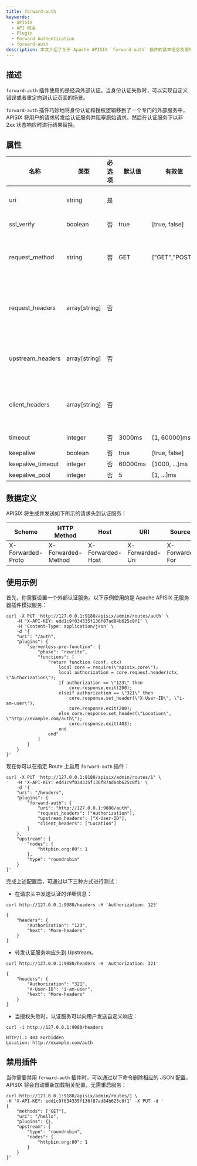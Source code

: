 ```yaml
---
title: forward-auth
keywords:
  - APISIX
  - API 网关
  - Plugin
  - Forward Authentication
  - forward-auth
description: 本文介绍了关于 Apache APISIX `forward-auth` 插件的基本信息及使用方法。
---
```

<!--
#
# Licensed to the Apache Software Foundation (ASF) under one or more
# contributor license agreements.  See the NOTICE file distributed with
# this work for additional information regarding copyright ownership.
# The ASF licenses this file to You under the Apache License, Version 2.0
# (the "License"); you may not use this file except in compliance with
# the License.  You may obtain a copy of the License at
#
#     http://www.apache.org/licenses/LICENSE-2.0
#
# Unless required by applicable law or agreed to in writing, software
# distributed under the License is distributed on an "AS IS" BASIS,
# WITHOUT WARRANTIES OR CONDITIONS OF ANY KIND, either express or implied.
# See the License for the specific language governing permissions and
# limitations under the License.
#
-->

## 描述

`forward-auth` 插件使用的是经典外部认证。当身份认证失败时，可以实现自定义错误或者重定向到认证页面的场景。

`forward-auth` 插件巧妙地将身份认证和授权逻辑移到了一个专门的外部服务中，APISIX 将用户的请求转发给认证服务并阻塞原始请求，然后在认证服务下以非 2xx 状态响应时进行结果替换。

## 属性

| 名称              | 类型           | 必选项 |  默认值 | 有效值         | 描述                                                                                                               |
| ----------------- | ------------- | ------| ------- | -------------- | -------------------------------------------------------------------------------------------------------------------- |
| uri               | string        | 是    |         |                | 设置 `authorization` 服务的地址 (例如：https://localhost:9188)。                                                      |
| ssl_verify        | boolean       | 否    | true    | [true, false]  | 当设置为 `true` 时，验证 SSL 证书。                                                                                  |
| request_method    | string        | 否    | GET     | ["GET","POST"] | 客户端向 `authorization` 服务发送请求的方法。当设置为 POST 时，会将 `request body` 转发至 `authorization` 服务。         |
| request_headers   | array[string] | 否    |         |                | 设置需要由客户端转发到 `authorization` 服务的请求头。如果没有设置，则只发送 APISIX 提供的 headers (例如：X-Forwarded-XXX)。 |
| upstream_headers  | array[string] | 否    |         |                | 认证通过时，设置 `authorization` 服务转发至 `upstream` 的请求头。如果不设置则不转发任何请求头。                             |
| client_headers    | array[string] | 否    |         |                | 认证失败时，由 `authorization` 服务向 `client` 发送的响应头。如果不设置则不转发任何响应头。                                |
| timeout           | integer       | 否    | 3000ms  | [1, 60000]ms   | `authorization` 服务请求超时时间。                                                                                     |
| keepalive         | boolean       | 否    | true    | [true, false]  | HTTP 长连接。                                                                                                         |
| keepalive_timeout | integer       | 否    | 60000ms | [1000, ...]ms  | 长连接超时时间。                                                                                                      |
| keepalive_pool    | integer       | 否    | 5       | [1, ...]ms     | 长连接池大小。                                                                                                        |

## 数据定义

APISIX 将生成并发送如下所示的请求头到认证服务：

| Scheme            | HTTP Method        | Host              | URI             | Source IP       |
| ----------------- | ------------------ | ----------------- | --------------- | --------------- |
| X-Forwarded-Proto | X-Forwarded-Method | X-Forwarded-Host  | X-Forwarded-Uri | X-Forwarded-For |

## 使用示例

首先，你需要设置一个外部认证服务。以下示例使用的是 Apache APISIX 无服务器插件模拟服务：

```shell
curl -X PUT 'http://127.0.0.1:9180/apisix/admin/routes/auth' \
    -H 'X-API-KEY: edd1c9f034335f136f87ad84b625c8f1' \
    -H 'Content-Type: application/json' \
    -d '{
    "uri": "/auth",
    "plugins": {
        "serverless-pre-function": {
            "phase": "rewrite",
            "functions": [
                "return function (conf, ctx)
                    local core = require(\"apisix.core\");
                    local authorization = core.request.header(ctx, \"Authorization\");
                    if authorization == \"123\" then
                        core.response.exit(200);
                    elseif authorization == \"321\" then
                        core.response.set_header(\"X-User-ID\", \"i-am-user\");
                        core.response.exit(200);
                    else core.response.set_header(\"Location\", \"http://example.com/auth\");
                        core.response.exit(403);
                    end
                end"
            ]
        }
    }
}'
```

现在你可以在指定 Route 上启用 `forward-auth` 插件：

```shell
curl -X PUT 'http://127.0.0.1:9180/apisix/admin/routes/1' \
    -H 'X-API-KEY: edd1c9f034335f136f87ad84b625c8f1' \
    -d '{
    "uri": "/headers",
    "plugins": {
        "forward-auth": {
            "uri": "http://127.0.0.1:9080/auth",
            "request_headers": ["Authorization"],
            "upstream_headers": ["X-User-ID"],
            "client_headers": ["Location"]
        }
    },
    "upstream": {
        "nodes": {
            "httpbin.org:80": 1
        },
        "type": "roundrobin"
    }
}'
```

完成上述配置后，可通过以下三种方式进行测试：

- 在请求头中发送认证的详细信息：

```shell
curl http://127.0.0.1:9080/headers -H 'Authorization: 123'
```

```
{
    "headers": {
        "Authorization": "123",
        "Next": "More-headers"
    }
}
```

- 转发认证服务响应头到 Upstream。

```shell
curl http://127.0.0.1:9080/headers -H 'Authorization: 321'
```

```
{
    "headers": {
        "Authorization": "321",
        "X-User-ID": "i-am-user",
        "Next": "More-headers"
    }
}
```

- 当授权失败时，认证服务可以向用户发送自定义响应：

```shell
curl -i http://127.0.0.1:9080/headers
```

```shell
HTTP/1.1 403 Forbidden
Location: http://example.com/auth
```

## 禁用插件

当你需要禁用 `forward-auth` 插件时，可以通过以下命令删除相应的 JSON 配置，APISIX 将会自动重新加载相关配置，无需重启服务：

```shell
curl http://127.0.0.1:9180/apisix/admin/routes/1 \
-H 'X-API-KEY: edd1c9f034335f136f87ad84b625c8f1' -X PUT -d '
{
    "methods": ["GET"],
    "uri": "/hello",
    "plugins": {},
    "upstream": {
        "type": "roundrobin",
        "nodes": {
            "httpbin.org:80": 1
        }
    }
}'
```
